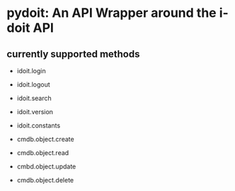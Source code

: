 # pydoit: An API Wrapper around the i-doit API

## currently supported methods

- idoit.login
- idoit.logout
- idoit.search
- idoit.version
- idoit.constants

- cmdb.object.create
- cmdb.object.read
- cmbd.object.update
- cmdb.object.delete
